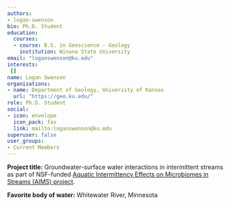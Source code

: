 ```yaml
---
authors:
- logan-swenson
bio: Ph.D. Student
education:
  courses:
  - course: B.S. in Geoscience - Geology
    institution: Winona State University
email: "loganswenson@ku.edu"
interests:
 []
name: Logan Swenson
organizations:
- name: Department of Geology, University of Kansas
  url: "https://geo.ku.edu/"
role: Ph.D. Student
social:
- icon: envelope
  icon_pack: fas
  link: mailto:loganswenson@ku.edu
superuser: false
user_groups:
- Current Members
---
```

**Project title:** Groundwater-surface water interactions in intermittent streams as part of NSF-funded [Aquatic Intermittency Effects on Microbiomes in Streams (AIMS) project](https://www.nsf.gov/awardsearch/showAward?AWD_ID=2019603&HistoricalAwards=false). 

**Favorite body of water:** Whitewater River, Minnesota